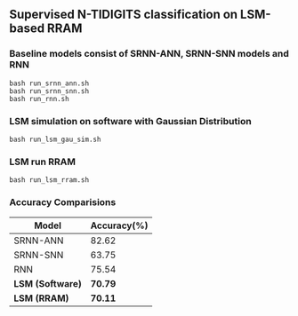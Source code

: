 ## Supervised N-TIDIGITS classification on LSM-based RRAM


### Baseline models consist of SRNN-ANN, SRNN-SNN models and RNN
```angular2html
bash run_srnn_ann.sh
bash run_srnn_snn.sh
bash run_rnn.sh
```

### LSM simulation on software with Gaussian Distribution
```angular2html
bash run_lsm_gau_sim.sh
```

### LSM run RRAM
```angular2html
bash run_lsm_rram.sh
```
### Accuracy Comparisions

| Model          | Accuracy(%) |
|----------------|-------------|
| SRNN-ANN       | 82.62       |
| SRNN-SNN       | 63.75       |
| RNN            | 75.54       |
| **LSM (Software)** | **70.79**   |
| **LSM (RRAM)**     | **70.11**   |



